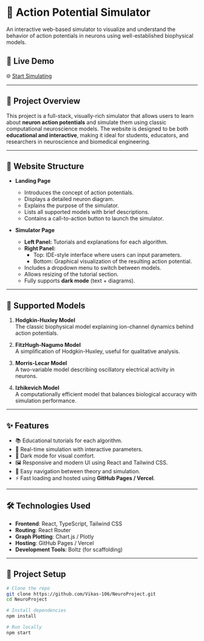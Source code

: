 # 🧠 Action Potential Simulator

An interactive web-based simulator to visualize and understand the behavior of action potentials in neurons using well-established biophysical models.

## 🚀 Live Demo
🌐 [Start Simulating](https://neuro-project-cu2z.vercel.app/)

---

## 🧩 Project Overview

This project is a full-stack, visually-rich simulator that allows users to learn about **neuron action potentials** and simulate them using classic computational neuroscience models. The website is designed to be both **educational and interactive**, making it ideal for students, educators, and researchers in neuroscience and biomedical engineering.

---

## 🧱 Website Structure

- **Landing Page**
  - Introduces the concept of action potentials.
  - Displays a detailed neuron diagram.
  - Explains the purpose of the simulator.
  - Lists all supported models with brief descriptions.
  - Contains a call-to-action button to launch the simulator.

- **Simulator Page**
  - **Left Panel:** Tutorials and explanations for each algorithm.
  - **Right Panel:**
    - Top: IDE-style interface where users can input parameters.
    - Bottom: Graphical visualization of the resulting action potential.
  - Includes a dropdown menu to switch between models.
  - Allows resizing of the tutorial section.
  - Fully supports **dark mode** (text + diagrams).

---

## 🧮 Supported Models

1. **Hodgkin-Huxley Model**  
   The classic biophysical model explaining ion-channel dynamics behind action potentials.

2. **FitzHugh-Nagumo Model**  
   A simplification of Hodgkin-Huxley, useful for qualitative analysis.

3. **Morris-Lecar Model**  
   A two-variable model describing oscillatory electrical activity in neurons.

4. **Izhikevich Model**  
   A computationally efficient model that balances biological accuracy with simulation performance.

---

## ✨ Features

- 📚 Educational tutorials for each algorithm.
- 🧪 Real-time simulation with interactive parameters.
- 🌙 Dark mode for visual comfort.
- 🖼️ Responsive and modern UI using React and Tailwind CSS.
- 🧭 Easy navigation between theory and simulation.
- ⚡ Fast loading and hosted using **GitHub Pages / Vercel**.

---

## 🛠️ Technologies Used

- **Frontend**: React, TypeScript, Tailwind CSS
- **Routing**: React Router
- **Graph Plotting**: Chart.js / Plotly 
- **Hosting**: GitHub Pages / Vercel
- **Development Tools**: Boltz (for scaffolding)

---

## 📂 Project Setup

```bash
# Clone the repo
git clone https://github.com/Vikas-106/NeuroProject.git
cd NeuroProject

# Install dependencies
npm install

# Run locally
npm start
